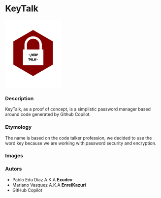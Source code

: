 # KeyTalk

![KeyTalk Logo](Idle/newlogo.png)


### Description
KeyTalk, as a proof of concept, is a simplistic password manager based around code generated by Github Copilot.  

### Etymology
The name is based on the code talker profession, we decided to use the word key because we are working with password security and encryption.

### Images

### 

### Autors

- Pablo Edu Diaz A.K.A **Exudev**
- Mariano Vasquez A.K.A **EnreiKazuri**
- GitHub Copilot
